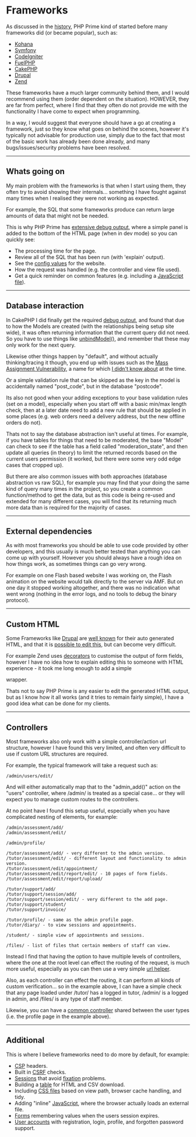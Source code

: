 
# Frameworks

As discussed in the [history](../../doc/notes/history.md), PHP Prime kind of started before many frameworks did (or became popular), such as:

* [Kohana](http://kohanaframework.org)
* [Symfony](http://symfony.com)
* [CodeIgniter](http://ellislab.com/codeigniter)
* [FuelPHP](http://fuelphp.com/)
* [CakePHP](http://www.cakephp.org)
* [Drupal](https://www.drupal.org)
* [Zend](http://framework.zend.com)

These frameworks have a much larger community behind them, and I would recommend using them (order dependent on the situation). HOWEVER, they are far from perfect, where I find that they often do not provide me with the functionality I have come to expect when programming.

In a way, I would suggest that everyone should have a go at creating a framework, just so they know what goes on behind the scenes, however it's typically not advisable for production use, simply due to the fact that most of the basic work has already been done already, and many bugs/issues/security problems have been resolved.

---

## Whats going on

My main problem with the frameworks is that when I start using them, they often try to avoid showing their internals... something I have fought against many times when I realised they were not working as expected.

For example, the SQL that some frameworks produce can return large amounts of data that might not be needed.

This is why PHP Prime has [extensive debug output](../../doc/setup/debug.md), where a simple panel is added to the bottom of the HTML page (when in dev mode) so you can quickly see:

* The processing time for the page.
* Review all of the SQL that has been run (with 'explain' output).
* See the [config values](../../doc/setup/config.md) for the website.
* How the request was handled (e.g. the controller and view file used).
* Get a quick reminder on common features (e.g. including a [JavaScript file](../../doc/setup/resources.md)).

---

## Database interaction

In CakePHP I did finally get the required [debug output](https://github.com/craigfrancis/framework/blob/main/resources/alternatives/cakePHP/dbo_mysql_custom.php), and found that due to how the Models are created (with the relationships being setup site wide), it was often returning information that the current query did not need. So you have to use things like [unbindModel()](http://book.cakephp.org/2.0/en/models/associations-linking-models-together.html#creating-and-destroying-associations-on-the-fly), and remember that these may only work for the next query.

Likewise other things happen by "default", and without actually thinking/tracing it though, you end up with issues such as the [Mass Assignment Vulnerability](https://stackoverflow.com/q/10458468/), a name for which [I didn't know about](https://groups.google.com/d/topic/cake-php/yvl-x88hl6E/discussion) at the time.

Or a simple validation rule that can be skipped as the key in the model is accidentally named "post_code", but in the database "postcode".

Its also not good when your adding exceptions to your base validation rules (set on a model), especially when you start off with a basic min/max length check, then at a later date need to add a new rule that should be applied in some places (e.g. web orders need a delivery address, but the new offline orders do not).

Thats not to say the database abstraction isn't useful at times. For example, if you have tables for things that need to be moderated, the base "Model" can check to see if the table has a field called "moderation_state", and then update all queries (in theory) to limit the returned records based on the current users permission (it worked, but there were some very odd edge cases that cropped up).

But there are also common issues with both approaches (database abstraction vs raw SQL), for example you may find that your doing the same kind of query many times in the project, so you create a common function/method to get the data, but as this code is being re-used and extended for many different cases, you will find that its returning much more data than is required for the majority of cases.

---

## External dependencies

As with most frameworks you should be able to use code provided by other developers, and this usually is much better tested than anything you can come up with yourself. However you should always have a rough idea on how things work, as sometimes things can go very wrong.

For example on one Flash based website I was working on, the Flash animation on the website would talk directly to the server via AMF. But on one day it stopped working altogether, and there was no indication what went wrong (nothing in the error logs, and no tools to debug the binary protocol).

---

## Custom HTML

Some Frameworks like [Drupal](https://www.drupal.org) are [well known](https://www.drupal.org/node/1324382) for their auto generated HTML, and that it is [possible to edit this](http://api.drupal.org/api/drupal/includes%21module.inc/group/hooks/7), but can become very difficult.

For example Zend uses [decorators](http://framework.zend.com/manual/1.12/en/zend.form.decorators.html) to customise the output of form fields, however I have no idea how to explain editing this to someone with HTML experience - it took me long enough to add a simple <div> wrapper.

Thats not to say PHP Prime is any easier to edit the generated HTML output, but as I know how it all works (and it tries to remain fairly simple), I have a good idea what can be done for my clients.

---

## Controllers

Most frameworks also only work with a simple controller/action url structure, however I have found this very limited, and often very difficult to use if custom URL structures are required.

For example, the typical framework will take a request such as:

	/admin/users/edit/

And will either automatically map that to the "admin_add()" action on the "users" controller, where /admin/ is treated as a special case... or they will expect you to manage custom routes to the controllers.

At no point have I found this setup useful, especially when you have complicated nesting of elements, for example:

	/admin/assessment/add/
	/admin/assessment/edit/

	/admin/profile/

	/tutor/assessment/add/ - very different to the admin version.
	/tutor/assessment/edit/ - different layout and functionality to admin version.
	/tutor/assessment/edit/appointment/
	/tutor/assessment/edit/report/edit/ - 10 pages of form fields.
	/tutor/assessment/edit/report/upload/

	/tutor/support/add/
	/tutor/support/session/add/
	/tutor/support/session/edit/ - very different to the add page.
	/tutor/support/student/
	/tutor/support/invoice/

	/tutor/profile/ - same as the admin profile page.
	/tutor/diary/ - to view sessions and appointments.

	/student/ - simple view of appointments and sessions.

	/files/ - list of files that certain members of staff can view.

Instead I find that having the option to have multiple levels of controllers, where the one at the root level can effect the routing of the request, is much more useful, especially as you can then use a very simple [url helper](../../../doc/helpers/url.md).

Also, as each controller can effect the routing, it can perform all kinds of custom verification... so in the example above, I can have a simple check that any page loaded under /tutor/ has a logged in tutor, /admin/ is a logged in admin, and /files/ is any type of staff member.

Likewise, you can have a [common controller](../../doc/setup/controllers.md) shared between the user types (i.e. the profile page in the example above).

---

## Additional

This is where I believe frameworks need to do more by default, for example:

- [CSP](../../doc/security/csp.md) headers.
- Built in [CSRF](../../doc/security/csrf.md) checks.
- [Sessions](../../doc/helpers/session.md) that avoid [fixation](../../doc/security/sessions.md) problems.
- Building a [table](../../doc/helpers/table.md) for HTML and CSV download.
- Including [CSS files](../../doc/setup/resources.md) based on view path, browser cache handling, and tidy.
- Adding "inline" [JavaScript](../../doc/setup/resources.md), where the browser actually loads an external file.
- [Forms](../../doc/helpers/form.md) remembering values when the users session expires.
- [User accounts](../../doc/helpers/user.md) with registration, login, profile, and forgotten password support.
